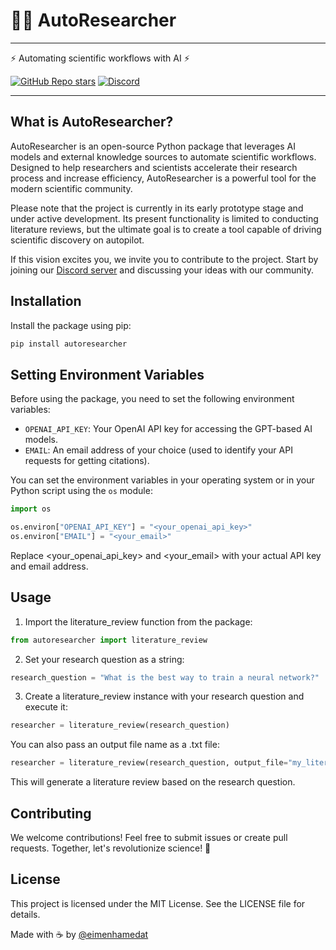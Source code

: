 # 🤖🧪 AutoResearcher

---

⚡ Automating scientific workflows with AI ⚡

<a href="https://github.com/eimenhmdt/autoresearcher/">![GitHub Repo stars](https://img.shields.io/github/stars/eimenhmdt/autoresearcher?style=social)</a>
[![Discord](https://img.shields.io/discord/1094636825647267910?label=AutoResearcher&logo=discord&style=flat-square)](https://discord.gg/PnQDR5h9)

---

## What is AutoResearcher?

AutoResearcher is an open-source Python package that leverages AI models and external knowledge sources to automate scientific workflows. Designed to help researchers and scientists accelerate their research process and increase efficiency, AutoResearcher is a powerful tool for the modern scientific community.

Please note that the project is currently in its early prototype stage and under active development. Its present functionality is limited to conducting literature reviews, but the ultimate goal is to create a tool capable of driving scientific discovery on autopilot.

If this vision excites you, we invite you to contribute to the project. Start by joining our [Discord server](https://discord.gg/PnQDR5h9) and discussing your ideas with our community.

## Installation

Install the package using pip:

```bash
pip install autoresearcher
```

## Setting Environment Variables

Before using the package, you need to set the following environment variables:

- `OPENAI_API_KEY`: Your OpenAI API key for accessing the GPT-based AI models.
- `EMAIL`: An email address of your choice (used to identify your API requests for getting citations).

You can set the environment variables in your operating system or in your Python script using the `os` module:

```python
import os

os.environ["OPENAI_API_KEY"] = "<your_openai_api_key>"
os.environ["EMAIL"] = "<your_email>"
```

Replace <your_openai_api_key> and <your_email> with your actual API key and email address.

## Usage

1. Import the literature_review function from the package:

```python
from autoresearcher import literature_review
```

2. Set your research question as a string:

```python
research_question = "What is the best way to train a neural network?"
```

3. Create a literature_review instance with your research question and execute it:

```python
researcher = literature_review(research_question)
```

You can also pass an output file name as a .txt file:

```python
researcher = literature_review(research_question, output_file="my_literature_review.txt")
```

This will generate a literature review based on the research question.

## Contributing

We welcome contributions! Feel free to submit issues or create pull requests. Together, let's revolutionize science! 🚀

## License

This project is licensed under the MIT License. See the LICENSE file for details.

Made with ☕ by [@eimenhamedat](https://twitter.com/eimenhmdt)
